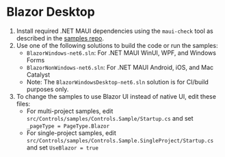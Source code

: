 # Blazor Desktop

1. Install required .NET MAUI dependencies using the `maui-check` tool as described in the [samples repo](https://github.com/dotnet/maui-samples#installing-with-net-maui-check-tool).
1. Use one of the following solutions to build the code or run the samples:
   - `BlazorWindows-net6.sln`: For .NET MAUI WinUI, WPF, and Windows Forms
   - `BlazorNonWindows-net6.sln`: For .NET MAUI Android, iOS, and Mac Catalyst
   - Note: The `BlazorWindowsDesktop-net6.sln` solution is for CI/build purposes only.
1. To change the samples to use Blazor UI instead of native UI, edit these files:
   - For multi-project samples, edit `src/Controls/samples/Controls.Sample/Startup.cs` and set `_pageType = PageType.Blazor`
   - For single-project samples, edit `src/Controls/samples/Controls.Sample.SingleProject/Startup.cs` and set `UseBlazor = true`
